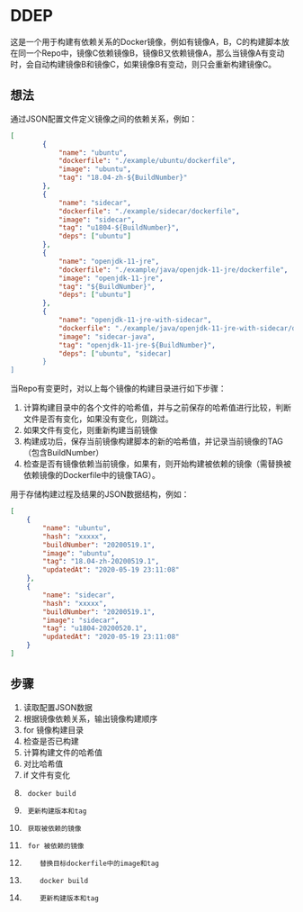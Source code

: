 # DDEP

这是一个用于构建有依赖关系的Docker镜像，例如有镜像A，B，C的构建脚本放在同一个Repo中，镜像C依赖镜像B，镜像B又依赖镜像A，那么当镜像A有变动时，会自动构建镜像B和镜像C，如果镜像B有变动，则只会重新构建镜像C。

## 想法

通过JSON配置文件定义镜像之间的依赖关系，例如：

```json
[
		{
			"name": "ubuntu",
			"dockerfile": "./example/ubuntu/dockerfile",
			"image": "ubuntu",
			"tag": "18.04-zh-${BuildNumber}"
		},
		{
			"name": "sidecar",
			"dockerfile": "./example/sidecar/dockerfile",
			"image": "sidecar",
			"tag": "u1804-${BuildNumber}",
			"deps": ["ubuntu"]
		},
		{
			"name": "openjdk-11-jre",
			"dockerfile": "./example/java/openjdk-11-jre/dockerfile",
			"image": "openjdk-11-jre",
			"tag": "${BuildNumber}",
			"deps": ["ubuntu"]
		},
		{
			"name": "openjdk-11-jre-with-sidecar",
			"dockerfile": "./example/java/openjdk-11-jre-with-sidecar/dockerfile",
			"image": "sidecar-java",
			"tag": "openjdk-11-jre-${BuildNumber}",
			"deps": ["ubuntu", "sidecar]
		}
]
```

当Repo有变更时，对以上每个镜像的构建目录进行如下步骤：

1. 计算构建目录中的各个文件的哈希值，并与之前保存的哈希值进行比较，判断文件是否有变化，如果没有变化，则跳过。
2. 如果文件有变化，则重新构建当前镜像
3. 构建成功后，保存当前镜像构建脚本的新的哈希值，并记录当前镜像的TAG（包含BuildNumber）
4. 检查是否有镜像依赖当前镜像，如果有，则开始构建被依赖的镜像（需替换被依赖镜像的Dockerfile中的镜像TAG）。

用于存储构建过程及结果的JSON数据结构，例如：
```json
[
	{
		"name": "ubuntu",
		"hash": "xxxxx",
		"buildNumber": "20200519.1",
		"image": "ubuntu",
		"tag": "18.04-zh-20200519.1",
		"updatedAt": "2020-05-19 23:11:08"
	},
	{
		"name": "sidecar",
		"hash": "xxxxx",
		"buildNumber": "20200519.1",
		"image": "sidecar",
		"tag": "u1804-20200520.1",
		"updatedAt": "2020-05-19 23:11:08"
	}
]
```

## 步骤

1. 读取配置JSON数据
2. 根据镜像依赖关系，输出镜像构建顺序
3. for 镜像构建目录
4.   检查是否已构建
5.   计算构建文件的哈希值
6.   对比哈希值
7.   if 文件有变化
8.      docker build
9.      更新构建版本和tag
10.      获取被依赖的镜像
11.      for 被依赖的镜像
12.         替换目标dockerfile中的image和tag
13.         docker build
14.         更新构建版本和tag